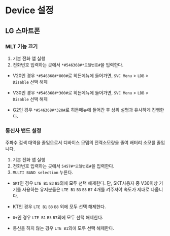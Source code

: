 # Device 설정

## LG 스마트폰

### MLT 기능 끄기

1. 기본 전화 앱 실행
2. 전화번호 입력하는 곳에서 `*#546368#*모델번호#`을 입력한다.

-   V20인 경우
    `*#546368#*800#`로 히든메뉴에 들어가면,
    `SVC Menu` > `LDB` > `Disable` 선택 해제

-   V30인 경우
    `*#546368#*300#`로 히든메뉴에 들어가면,
    `SVC Menu` > `LDB` > `Disable` 선택 해제

-   G2인 경우
    `*#546368#*320#`로 히든메뉴에 들어간 후 상위 설명과 유사하게 진행한다.

### 통신사 밴드 설정

주파수 검색 대역을 줄임으로서 디바이스 모뎀의 전력소모량을 줄여 배터리 소모를 줄입니다.

1. 기본 전화 앱 실행
2. 전화번호 입력하는 곳에서 `5457#*모델번호#`을 입력한다.
3. `MULTI BAND selection` 누른다.

-   `SKT`인 경우
    `LTE B1` `B3` `B5`외에 모두 선택 해제한다.
    단, SKT사용자 중 V30이상 기기를 사용하는 유저분들은 `LTE B1` `B3` `B5` `B7` 4개를 켜주셔야 속도가 제대로 나옵니다.

-   KT인 경우
    `LTE B1` `B3` `B8` 외에 모두 선택 해제한다.

-   `U+`인 경우
    `LTE B1` `B5` `B7`외에 모두 선택 해제한다.

-   통신을 하지 않는 경우
    `LTE B1`외에 모두 선택 해제한다.
